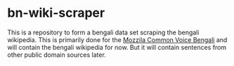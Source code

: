 # bn-wiki-scraper
This is a repository to form a bengali data set scraping the bengali wikipedia. This is primarily done for the [Mozzila Common Voice Bengali](https://voice.mozilla.org/bn) and will contain the bengali wikipedia for now. But it will contain sentences from other public domain sources later.

